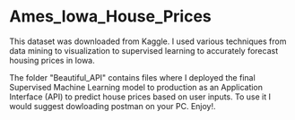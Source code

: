 # Ames_Iowa_House_Prices

This dataset was downloaded from Kaggle. I used various techniques from data mining to visualization to supervised learning to accurately forecast housing prices in Iowa. 

The folder "Beautiful_API" contains files where I deployed the final Supervised Machine Learning model to production as an Application Interface (API) to predict house prices based on user inputs. To use it I would suggest dowloading postman on your PC. 
Enjoy!.
